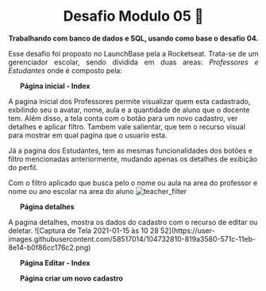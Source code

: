 
<h1 align="center"> Desafio Modulo 05 🚀</h1>

<p align="center"> <b> Trabalhando com banco de dados e SQL, usando como base o desafio 04. </b> </p>

<p align="justify"> Esse desafio foi proposto no LaunchBase pela a Rocketseat. Trata-se de um gerenciador escolar, sendo dividida em duas areas: <i> Professores e Estudantes </i>
onde é composto pela:  </p>


<ul> <b> Página inicial - Index </b> </ul>
A pagina inicial dos Professores permite visualizar quem esta cadastrado, exbilindo seu o avatar, nome, aula e a quantidade de aluno que o docente tem. Além disso, a tela conta com o botão para um novo cadastro, ver detalhes e aplicar filtro. Tambem vale salientar, que tem o recurso visual para mostrar em qual pagina que o usuario esta. 

Já a pagina dos Estudantes, tem as mesmas funcionalidades dos botões e filtro mencionadas anteriormente, mudando apenas os detalhes de exibição do perfil. 


Com o filtro aplicado que busca pelo o nome ou aula na area do professor e nome ou ano escolar na area do aluno
![teacher_filter](https://user-images.githubusercontent.com/58517014/104731992-46e3cd80-571b-11eb-8228-92a79d403e02.png)


<ul> <b> Página detalhes  </b> </ul>
A pagina detalhes, mostra os dados do cadastro com o recurso de editar ou deletar. 
![Captura de Tela 2021-01-15 às 10 28 52](https://user-images.githubusercontent.com/58517014/104732810-819a3580-571c-11eb-8e14-b0f86cc176c2.png)

<ul> <b> Página Editar - Index </b> </ul>
<ul> <b> Página criar um novo cadastro </b> </ul>







